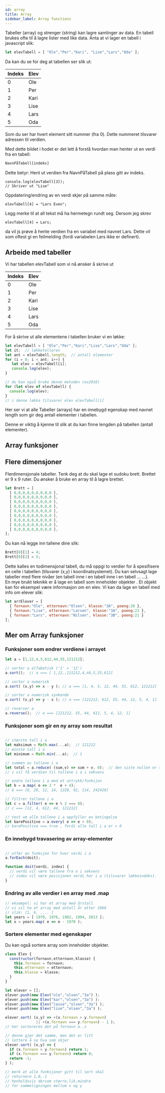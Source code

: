 ```yaml
---
id: array
title: Array
sidebar_label: Array functions
---
```



Tabeller \(array\) og strenger \(string\) kan lagre samlinger av data. En tabell brukes ofte til å lagre lister med like data. Anta at vi lager en tabell i javascript slik:

```javascript
let elevTabell = [ "Ole","Per","Kari", "Lise","Lars","Oda" ];
```

Da kan du se for deg at tabellen ser slik ut:

| Indeks | Elev |
| :--- | :--- |
| 0 | Ole |
| 1 | Per |
| 2 | Kari |
| 3 | Lise |
| 4 | Lars |
| 5 | Oda |

Som du ser har hvert element sitt nummer \(fra 0\). Dette nummeret tilsvarer adressen til verdien.

Med dette bildet i hodet er det lett å forstå hvordan man henter ut en verdi fra en tabell:

```javascript
NavnPåTabell[indeks]
```

Dette betyr: Hent ut verdien fra NavnPåTabell på plass gitt av indeks.

```text
console.log(elevTabell[3]);
// Skriver ut "Lise"
```

Oppdatering/endring av en verdi skjer på samme måte:

```text
elevTabell[4] = "Lars Even";
```

Legg merke til at all tekst må ha hermetegn rundt seg. Dersom jeg skrev

```text
elevTabell[4] = Lars;
```

da vil js prøve å hente verdien fra en variabel med navnet Lars. Dette vil som oftest gi en feilmelding \(fordi variabelen Lars ikke er definert\).

## Arbeide med tabeller

Vi har tabellen elevTabell som vi nå ønsker å skrive ut

| Indeks | Elev |
| :--- | :--- |
| 0 | Ole |
| 1 | Per |
| 2 | Kari |
| 3 | Lise |
| 4 | Lars |
| 5 | Oda |

For å skrive ut alle elementene i tabellen bruker vi en løkke:

```javascript
let elevTabell = [ "Ole","Per","Kari","Lise","Lars","Oda" ];
let it;  // løkketelleren
let ant = elevTabell.length;  // antall elementer
for (i = 0; i < ant; i++) {
   let elev = elevTabell[i];
   console.log(elev);
}

// du kan også bruke denne metoden (es2016)
for (let elev of elevTabell) {
  console.log(elev);
}
// i denne løkka tilsvarer elev elevTabell[i]
```

Her ser vi at alle Tabeller \(arrays\) har en innebygd egenskap med navnet length som gir deg antall elementer i tabellen.

Denne er viktig å kjenne til slik at du kan finne lengden på tabellen \(antall elementer\).

## Array funksjoner


## Flere dimensjoner

Flerdimensjonale tabeller. Tenk deg at du skal lage et sudoku brett. Brettet er 9 x 9 ruter. Du ønsker å bruke en array til å lagre brettet.

```javascript
let Brett = [
  [ 0,0,0,0,0,0,0,0,0 ],
  [ 0,0,0,0,0,0,0,0,0 ],
  [ 0,0,0,0,0,0,0,0,0 ],
  [ 0,0,0,0,0,0,0,0,0 ],
  [ 0,0,0,0,0,0,0,0,0 ],
  [ 0,0,0,0,0,0,0,0,0 ],
  [ 0,0,0,0,0,0,0,0,0 ],
  [ 0,0,0,0,0,0,0,0,0 ],
  [ 0,0,0,0,0,0,0,0,0 ],
];
```

Du kan nå legge inn tallene dine slik:

```javascript
Brett[0][1] = 4;
Brett[0][2] = 5;
```

Dette kalles en todimensjonal tabell, du må oppgi to verdier for å spesifisere en celle i tabellen \(tilsvarer \(x,y\) i koordinatsystemet\). Du kan selvsagt lage tabeller med flere nivåer \(en tabell inne i en tabell inne i en tabell … …\).  
En mye brukt teknikk er å lage en tabell som inneholder objekter . Et objekt kan for eksempel være informasjon om en elev. Vi kan da lage en tabell med info om elever slik:

```javascript
let arrElever = [
  { fornavn:"Ole", etternavn:"Olsen", klasse:"3A", poeng:20 },
  { fornavn:"Lise", etternavn:"Larsen", klasse:"3A", poeng:22 },
  { fornavn:"Lars", etternavn:"Nilsen", klasse:"3B", poeng:21 }
];
```

## Mer om Array funksjoner

### Funksjoner som endrer verdiene i arrayet <a id="funksjoner-som-endrer-verdiene-i-arrayet"></a>

```javascript
let a = [1,12,4,5,612,44,55,121212];

// sorter a alfabetisk ('1' > '12')
a.sort();  // a === [ 1,12,,121212,4,44,5,55,612]

// sorter a numerisk
a.sort( (x,y) => x - y ); // a === [1, 4, 5, 12, 44, 55, 612, 121212]

// sorter a numerisk synkende
a.sort( (x,y) => y - x ); // a === [121212, 612, 55, 44, 12, 5, 4, 1]

// reverser a 
a.reverse();  // a === [121212, 55, 44, 612, 5, 4, 12, 1]
```

### Funksjoner som gir en ny array som resultat <a id="funksjoner-som-gir-en-ny-array-som-resultat"></a>

```javascript

// største tall i a 
let maksimum = Math.max(...a);  // 121212
// minste tall i a 
let minimum = Math.min(...a);  // 1

// summen av tallene i a 
let total = a.reduce( (sum,v) => sum + v, 0);  // den siste nullen er startverdien for sum
// v vil få verdien til tallene i a i sekvens

// endre tallene i a med et uttrykk/funksjon 
let b = a.map( e => 2 *  e + 4);
// b === [6, 28, 12, 14, 1228, 92, 114, 242428]

// filtrer tallene i a 
let c = a.filter( e => e % 2 === 0);
// c === [12, 4, 612, 44, 121212]

// test om alle tallene i a oppfyller en betingelse
let barePositive = a.every( e => e > 0);
// barePositive === true , fordi alle tall i a er > 0
```

### En innebygd travasering av array-elementer <a id="en-innebygd-travasering-av-array-elementer"></a>

```javascript

// utfør en funksjon for hver verdi i a 
a.forEach(doit);

function doit(verdi, index) {
  // verdi vil være tallene fra a i sekvens
  // index vil være posisjonen verdi har i a (tilsvarer løkkeindeks).
}
```

### Endring av alle verdier i en array med .map <a id="sortere-elementer-med-egenskaper"></a>

```javascript
// eksempel: vi har et array med årstall
// vi vil ha et array med antall år etter 1969
// slik: [1, 6, .... ]
let years = [ 1970, 1976, 1982, 1994, 2013 ];
let x = years.map( e => e - 1970 );
```

### Sortere elementer med egenskaper <a id="sortere-elementer-med-egenskaper"></a>

Du kan også sortere array som inneholder objekter.

```javascript
class Elev {
  constructor(fornavn,etternavn,klasse) {
    this.fornavn = fornavn;
    this.etternavn = etternavn;
    this.klasse = klasse;
  }
}

let elever = [];
elever.push(new Elev("ole","olsen","3a") );
elever.push(new Elev("kar","olsen","3a") );
elever.push(new Elev("lasse","olsen","3a") );
elever.push(new Elev("lise","olsen","3a") );

elever.sort( (x,y) => +(x.fornavn > y.fornavn) 
              || +(x.fornavn === y.fornavn) - 1 );
// her sortereres det på fornavn a..z

// denne gjør det samme, men det er litt 
// lettere å se hva som skjer
elever.sort( (x,y) => {
  if (x.fornavn > y.fornavn) return 1;
  if (x.fornavn === y.fornavn) return 0;
  return -1;
} );

// merk at alle funksjoner gitt til sort skal 
// returnere 1,0,-1
// henholdsvis dersom større,lik,mindre
// for sammeligningen mellom x og y
```

